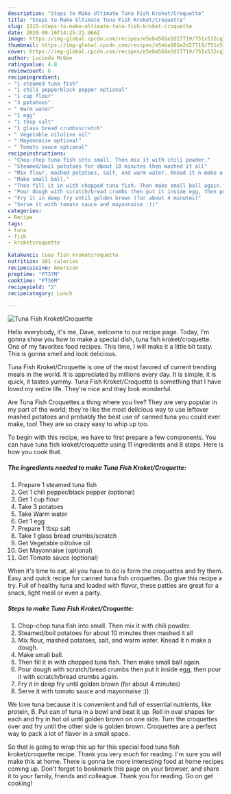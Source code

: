 ```yaml
---
description: "Steps to Make Ultimate Tuna Fish Kroket/Croquette"
title: "Steps to Make Ultimate Tuna Fish Kroket/Croquette"
slug: 2315-steps-to-make-ultimate-tuna-fish-kroket-croquette
date: 2020-09-16T14:25:21.966Z
image: https://img-global.cpcdn.com/recipes/e5eba561e2d27719/751x532cq70/tuna-fish-kroketcroquette-recipe-main-photo.jpg
thumbnail: https://img-global.cpcdn.com/recipes/e5eba561e2d27719/751x532cq70/tuna-fish-kroketcroquette-recipe-main-photo.jpg
cover: https://img-global.cpcdn.com/recipes/e5eba561e2d27719/751x532cq70/tuna-fish-kroketcroquette-recipe-main-photo.jpg
author: Lucinda McGee
ratingvalue: 4.8
reviewcount: 6
recipeingredient:
- "1 steamed tuna fish"
- "1 chili pepperblack pepper optional"
- "1 cup flour"
- "3 potatoes"
- " Warm water"
- "1 egg"
- "1 tbsp salt"
- "1 glass bread crumbsscratch"
- " Vegetable oilolive oil"
- " Mayonnaise optional"
- " Tomato sauce optional"
recipeinstructions:
- "Chop-chop tuna fish into small. Then mix it with chili powder."
- "Steamed/boil potatoes for about 10 minutes then mashed it all"
- "Mix flour, mashed potatoes, salt, and warm water. Knead it n make a dough."
- "Make small ball."
- "Then fill it in with chopped tuna fish. Then make small ball again."
- "Pour dough with scratch/bread crumbs then put it inside egg, then pour it with scratch/bread crumbs again."
- "Fry it in deep fry until golden brown (for about 4 minutes)"
- "Serve it with tomato sauce and mayonnaise :))"
categories:
- Recipe
tags:
- tuna
- fish
- kroketcroquette

katakunci: tuna fish kroketcroquette 
nutrition: 281 calories
recipecuisine: American
preptime: "PT37M"
cooktime: "PT36M"
recipeyield: "2"
recipecategory: Lunch

---
```



![Tuna Fish Kroket/Croquette](https://img-global.cpcdn.com/recipes/e5eba561e2d27719/751x532cq70/tuna-fish-kroketcroquette-recipe-main-photo.jpg)

Hello everybody, it's me, Dave, welcome to our recipe page. Today, I'm gonna show you how to make a special dish, tuna fish kroket/croquette. One of my favorites food recipes. This time, I will make it a little bit tasty. This is gonna smell and look delicious.

Tuna Fish Kroket/Croquette is one of the most favored of current trending meals in the world. It is appreciated by millions every day. It is simple, it is quick, it tastes yummy. Tuna Fish Kroket/Croquette is something that I have loved my entire life. They're nice and they look wonderful.

Are Tuna Fish Croquettes a thing where you live? They are very popular in my part of the world; they&#39;re like the most delicious way to use leftover mashed potatoes and probably the best use of canned tuna you could ever make, too! They are so crazy easy to whip up too.


To begin with this recipe, we have to first prepare a few components. You can have tuna fish kroket/croquette using 11 ingredients and 8 steps. Here is how you cook that.

<!--inarticleads1-->

##### The ingredients needed to make Tuna Fish Kroket/Croquette:

1. Prepare 1 steamed tuna fish
1. Get 1 chili pepper/black pepper (optional)
1. Get 1 cup flour
1. Take 3 potatoes
1. Take  Warm water
1. Get 1 egg
1. Prepare 1 tbsp salt
1. Take 1 glass bread crumbs/scratch
1. Get  Vegetable oil/olive oil
1. Get  Mayonnaise (optional)
1. Get  Tomato sauce (optional)


When it&#39;s time to eat, all you have to do is form the croquettes and fry them. Easy and quick recipe for canned tuna fish croquettes. Do give this recipe a try. Full of healthy tuna and loaded with flavor, these patties are great for a snack, light meal or even a party. 

<!--inarticleads2-->

##### Steps to make Tuna Fish Kroket/Croquette:

1. Chop-chop tuna fish into small. Then mix it with chili powder.
1. Steamed/boil potatoes for about 10 minutes then mashed it all
1. Mix flour, mashed potatoes, salt, and warm water. Knead it n make a dough.
1. Make small ball.
1. Then fill it in with chopped tuna fish. Then make small ball again.
1. Pour dough with scratch/bread crumbs then put it inside egg, then pour it with scratch/bread crumbs again.
1. Fry it in deep fry until golden brown (for about 4 minutes)
1. Serve it with tomato sauce and mayonnaise :))


We love tuna because it is convenient and full of essential nutrients, like protein, B. Put can of tuna in a bowl and beat it up. Roll in oval shapes for each and fry in hot oil until golden brown on one side. Turn the croquettes over and fry until the other side is golden brown. Croquettes are a perfect way to pack a lot of flavor in a small space. 

So that is going to wrap this up for this special food tuna fish kroket/croquette recipe. Thank you very much for reading. I'm sure you will make this at home. There is gonna be more interesting food at home recipes coming up. Don't forget to bookmark this page on your browser, and share it to your family, friends and colleague. Thank you for reading. Go on get cooking!

